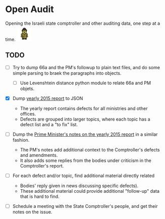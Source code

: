# Open Audit

Opening the Israeli state comptroller and other auditing data, one step at a time. ![Inspector][inspector image]

## TODO

- [ ] Try to dump 66a and the PM's followup to plain text files, and do some
simple parsing to braek the paragraphs into objects.
  - [ ] Use Levenshtein distance python module to relate 66a and PM objets.
- [x] Dump [yearly 2015 report][66a] to JSON
  - The yearly report contains defects for all ministries and other offices.
  - Defects are grouped into larger topics, where each topic has a defect list and a "to fix" list.
- [ ] Dump the [Prime Minister's notes on the yearly 2015 report][pm notes] in a similar fashion.
  - The PM's notes add additional context to the Comptroller's defects and amendments.
  - It also adds some replies from the bodies under criticism in the Comptroller's report.
- [ ] For each defect and/or topic, find additional material directly related
  - Bodies' reply given in news discussing specific defects).
  - These additional material could provide additional "follow-up" data that is hard to find.
- [ ] Schedule a meeting with the State Comptroller's people, and get their notes on the issue.


[inspector image]: inspector.png

[66a]: http://www.mevaker.gov.il/he/Reports/Pages/358.aspx
[pm notes]: http://www.pmo.gov.il/BikoretHamedina/files/hearot_66a.pdf

